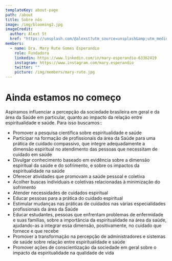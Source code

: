 ```yaml
---
templateKey: about-page
path: /about
title: Sobre nós
image: /img/blooming2.jpg
imageCredit:
  author: Alext St
  href: "https://unsplash.com/@alexst?utm_source=unsplash&amp;utm_medium=referral&amp;utm_content=creditCopyText"
members:
  - name: Dra. Mary Rute Gomes Esperandio
    role: Fundadora
    linkedin: https://www.linkedin.com/in/mary-esperandio-63362419
    instagram: https://www.instagram.com/mary.esperandio
    twitter: ""
    picture: /img/members/mary-rute.jpg
---
```


# Ainda estamos no começo

Aspiramos influenciar a percepção da sociedade brasileira em geral e da área da Saúde em particular, quanto ao impacto da relação entre espiritualidade e saúde.
Para isso buscamos::
- Promover a pesquisa científica sobre espiritualidade e saúde
- Participar na formação de profissionais da área da Saúde para uma prática de cuidado compassivo, que integre adequadamente a dimensão espiritual no atendimento das pessoas que necessitam de cuidado em saúde
- Divulgar conhecimento baseado em evidência sobre a dimensão espiritual da saúde e do sofrimento, e sobre os impactos da espiritualidade na saúde
- Oferecer atividades que promovam a saúde pessoal e coletiva
- Acolher buscas individuais e coletivas relacionadas à minimização do sofrimento
- Atender necessidades de cuidados espiritual
- Educar pessoas para a prática do cuidado espiritual
- Estimular mudanças nas práticas de cuidados nas várias especialidades profissionais da área da Saúde
-  Educar estudantes, pessoas que enfrentam problemas de enfermidade e suas famílias, sobre a importância da espiritualidade na área da saúde, ajudando-as a integrar essa dimensão, positivamente, no cuidado que fornece e que recebe
- Promover a transformação na percepção de administradores e sistemas de saúde sobre  relação entre espiritualidade e saúde
- Promover ações de conscientização da sociedade em geral sobre o impacto da espiritualidade na qualidade de vida
